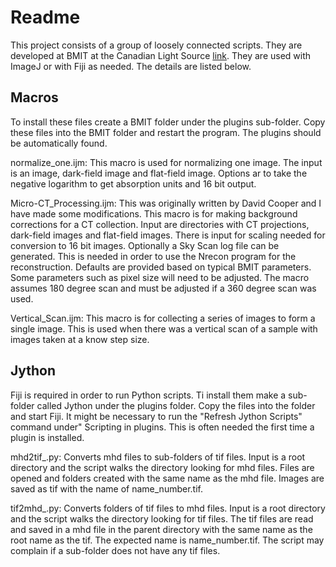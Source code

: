 Readme
======

This project consists of a group of loosely connected scripts. They are developed at BMIT at the Canadian Light Source [link](http://www.lightsource.ca/). They are used with ImageJ or with Fiji as needed. The details are listed below.

Macros
------

To install these files create a BMIT folder under the plugins sub-folder. Copy these files into the BMIT folder and restart the program. The plugins should be automatically found.

normalize_one.ijm: This macro is used for normalizing one image. The input is an image, dark-field image and flat-field image. Options ar to take the negative logarithm to get absorption units and 16 bit output.

Micro-CT_Processing.ijm: This was originally written by David Cooper and I have made some modifications. This macro is for making background corrections for a CT collection. Input are directories with CT projections, dark-field images and flat-field images. There is input for scaling needed for conversion to 16 bit images. Optionally a Sky Scan log file can be generated. This is needed in order to use the Nrecon program for the reconstruction. Defaults are provided based on typical BMIT parameters. Some parameters such as pixel size will need to be adjusted. The macro assumes 180 degree scan and must be adjusted if a 360 degree scan was used.

Vertical_Scan.ijm: This macro is for collecting a series of images to form a single image. This is used when there was a vertical scan of a sample with images taken at a know step size.

Jython
------

Fiji is required in order to run Python scripts. Ti install them make a sub-folder called Jython under the plugins folder. Copy the files into the folder and start Fiji. It might be necessary to run the "Refresh Jython Scripts" command under" Scripting in plugins. This is often needed the first time a plugin is installed.

mhd2tif_.py:  Converts mhd files to sub-folders of tif files. Input is a root directory and the script walks the directory looking for mhd files. Files are opened and folders created with the same name as the mhd file. Images are saved as tif with the name of name_number.tif.

tif2mhd_.py:  Converts folders of tif files to mhd files. Input is a root directory and the script walks the directory looking for tif files. The tif files are read and saved in a mhd file in the parent directory with the same name as the root name as the tif. The expected name is name_number.tif. The script may complain if a sub-folder does not have any tif files.